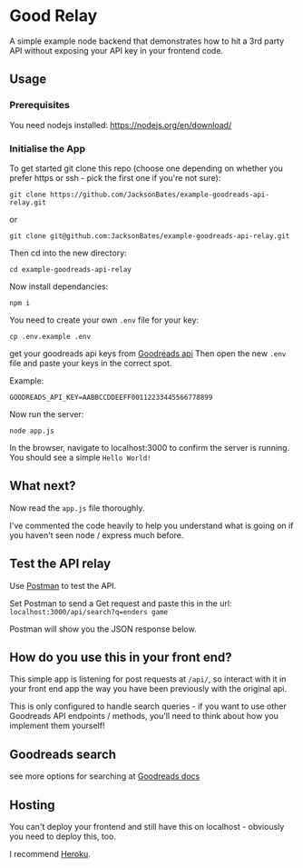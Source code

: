 # Good Relay

A simple example node backend that demonstrates how to hit a 3rd party API without exposing your API key in your frontend code.

## Usage

### Prerequisites

You need nodejs installed: https://nodejs.org/en/download/

### Initialise the App

To get started git clone this repo (choose one depending on whether you prefer https or ssh - pick the first one if you're not sure):

`git clone https://github.com/JacksonBates/example-goodreads-api-relay.git`

or

`git clone git@github.com:JacksonBates/example-goodreads-api-relay.git`

Then cd into the new directory:

`cd example-goodreads-api-relay`

Now install dependancies:

`npm i`

You need to create your own `.env` file for your key:

`cp .env.example .env`

get your goodreads api keys from [Goodreads api](https://www.goodreads.com/api/keys)
Then open the new `.env` file and paste your keys in the correct spot.

Example:

```
GOODREADS_API_KEY=AABBCCDDEEFF00112233445566778899
```

Now run the server:

`node app.js`

In the browser, navigate to localhost:3000 to confirm the server is running. You should see a simple `Hello World!`

## What next?

Now read the `app.js` file thoroughly.

I've commented the code heavily to help you understand what is going on if you haven't seen node / express much before.

## Test the API relay

Use [Postman](https://www.getpostman.com/) to test the API.

Set Postman to send a Get request and paste this in the url: `localhost:3000/api/search?q=enders game`

Postman will show you the JSON response below.

## How do you use this in your front end?

This simple app is listening for post requests at `/api/`, so interact with it in your front end app the way you have been previously with the original api.

This is only configured to handle search queries - if you want to use other Goodreads API endpoints / methods, you'll need to think about how you implement them yourself!

## Goodreads search
see more options for searching at [Goodreads docs](https://www.goodreads.com/api/index#search.books)

## Hosting

You can't deploy your frontend and still have this on localhost - obviously you need to deploy this, too.

I recommend [Heroku](https://devcenter.heroku.com/articles/deploying-nodejs).
